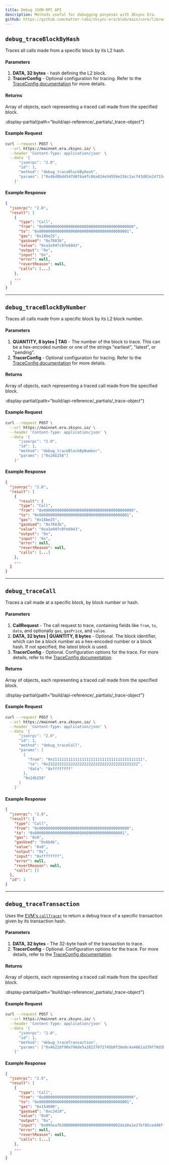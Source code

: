 ```yaml
---
title: Debug JSON-RPC API
description: Methods useful for debugging purposes with ZKsync Era.
github: https://github.com/matter-labs/zksync-era/blob/main/core/lib/web3_decl/src/namespaces/debug.rs
---
```


## `debug_traceBlockByHash`

Traces all calls made from a specific block by its L2 hash.

#### Parameters

1. **DATA, 32 bytes** - hash defining the L2 block.
1. **TracerConfig** - Optional configuration for tracing. Refer to the
[TraceConfig documentation](https://geth.ethereum.org/docs/interacting-with-geth/rpc/ns-debug#traceconfig) for more details.

#### Returns

Array of objects, each representing a traced call made from the specified block.

:display-partial{path="build/api-reference/_partials/_trace-object"}

#### Example Request

```sh
curl --request POST \
  --url https://mainnet.era.zksync.io/ \
  --header 'Content-Type: application/json' \
  --data '{
      "jsonrpc": "2.0",
      "id": 1,
      "method": "debug_traceBlockByHash",
      "params": ["0x4bd0bd4547d8f8a4fc86a024e54558e156c1acf43d82e24733c6dac2fe5c5fc7"]
    }'
```

#### Example Response

```json
{
  "jsonrpc": "2.0",
  "result": [
    {
      "type": "Call",
      "from": "0x0000000000000000000000000000000000000000",
      "to": "0x0000000000000000000000000000000000008001",
      "gas": "0x18be25",
      "gasUsed": "0x7603b",
      "value": "0xa1e94fc0fe6043",
      "output": "0x",
      "input": "0x",
      "error": null,
      "revertReason": null,
      "calls": [...]
    },
    ...
  ]
}
```

---

## `debug_traceBlockByNumber`

Traces all calls made from a specific block by its L2 block number.

#### Parameters

1. **QUANTITY, 8 bytes | TAG** - The number of the block to trace. This can be a hex-encoded number or one of the strings "earliest", "latest", or "pending".
1. **TracerConfig** - Optional configuration for tracing. Refer to the
[TraceConfig documentation](https://geth.ethereum.org/docs/interacting-with-geth/rpc/ns-debug#traceconfig) for more details.

#### Returns

Array of objects, each representing a traced call made from the specified block.

:display-partial{path="build/api-reference/_partials/_trace-object"}

#### Example Request

```sh
curl --request POST \
  --url https://mainnet.era.zksync.io/ \
  --header 'Content-Type: application/json' \
  --data '{
      "jsonrpc": "2.0",
      "id": 1,
      "method": "debug_traceBlockByNumber",
      "params": ["0x24b258"]
    }'
```

#### Example Response

```json
{
  "jsonrpc": "2.0",
  "result": [
    {
      "result": {
      "type": "Call",
      "from": "0x0000000000000000000000000000000000000000",
      "to": "0x0000000000000000000000000000000000008001",
      "gas": "0x18be25",
      "gasUsed": "0x7603b",
      "value": "0xa1e94fc0fe6043",
      "output": "0x",
      "input": "0x",
      "error": null,
      "revertReason": null,
      "calls": [...]
    },
    ...
  ]
}
```

---

## `debug_traceCall`

Traces a call made at a specific block, by block number or hash.

#### Parameters

1. **CallRequest** - The call request to trace, containing fields like `from`, `to`, `data`, and optionally `gas`, `gasPrice`, and `value`.
1. **DATA, 32 bytes | QUANTITY, 8 bytes** - Optional. The block identifier, which can be a block number as a hex-encoded number or a block hash.
If not specified, the latest block is used.
1. **TracerConfig** - Optional. Configuration options for the trace. For more details, refer to the [TraceConfig documentation](https://geth.ethereum.org/docs/interacting-with-geth/rpc/ns-debug#traceconfig).

#### Returns

Array of objects, each representing a traced call made from the specified block.

:display-partial{path="build/api-reference/_partials/_trace-object"}

#### Example Request

```sh
curl --request POST \
  --url https://mainnet.era.zksync.io/ \
  --header 'Content-Type: application/json' \
  --data '{
      "jsonrpc": "2.0",
      "id": 1,
      "method": "debug_traceCall",
      "params": [
        {
          "from": "0x1111111111111111111111111111111111111111",
          "to": "0x2222222222222222222222222222222222222222",
          "data": "0xffffffff"
        },
        "0x24b258"
      ]
    }'
```

#### Example Response

```json
{
  "jsonrpc": "2.0",
  "result": {
    "type": "Call",
    "from": "0x0000000000000000000000000000000000000000",
    "to": "0x0000000000000000000000000000000000008001",
    "gas": "0x0",
    "gasUsed": "0x6b4b",
    "value": "0x0",
    "output": "0x",
    "input": "0xffffffff",
    "error": null,
    "revertReason": null,
    "calls": []
  },
  "id": 1
}
```

---

## `debug_traceTransaction`

Uses the [EVM's `callTracer`](https://geth.ethereum.org/docs/developers/evm-tracing/built-in-tracers#call-tracer)
to return a debug trace of a specific transaction given by its transaction hash.

#### Parameters

1. **DATA, 32 bytes** - The 32-byte hash of the transaction to trace.
1. **TracerConfig** - Optional. Configuration options for the trace. For more details, refer to the [TraceConfig documentation](https://geth.ethereum.org/docs/interacting-with-geth/rpc/ns-debug#traceconfig).

#### Returns

Array of objects, each representing a traced call made from the specified block.

:display-partial{path="build/api-reference/_partials/_trace-object"}

#### Example Request

```sh
curl --request POST \
  --url https://mainnet.era.zksync.io/ \
  --header 'Content-Type: application/json' \
  --data '{
      "jsonrpc": "2.0",
      "id": 1,
      "method": "debug_traceTransaction",
      "params": ["0x4b228f90e796de5a18227072745b0f28e0c4a4661a339f70d3bdde591d3b7f3a"]
    }'
```

#### Example Response

```json
{
  "jsonrpc": "2.0",
  "result": [
    {
      "type": "Call",
      "from": "0x0000000000000000000000000000000000000000",
      "to": "0x0000000000000000000000000000000000008001",
      "gas": "0x154800",
      "gasUsed": "0xc2419",
      "value": "0x0",
      "output": "0x",
      "input": "0x095ea7b30000000000000000000000002da10a1e27bf85cedd8ffb1abbe97e53391c0295ffffffffffffffffffffffffffffffffffffffffffffffffffffffffffffffff",
      "error": null,
      "revertReason": null,
      "calls": [...]
    },
    ...
  ]
}
```
